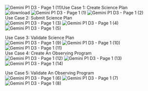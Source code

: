 ![Gemini P1 D3  - Page 1 (11)](https://github.com/user-attachments/assets/a51371b1-4c16-4059-a47c-05d591b489d8)Use Case 1: Create Science Plan <br>
![download](https://github.com/user-attachments/assets/fd3a4d58-3bba-4f0e-9001-3d2e57ddb3db)
![Gemini P1 D3  - Page 1 (1)](https://github.com/user-attachments/assets/53b09973-d979-4c04-add2-ef7b92aa3711)
![Gemini P1 D3  - Page 1 (2)](https://github.com/user-attachments/assets/26a4a131-69f6-42c0-95f7-1c48777e5075)
<br>
Use Case 2: Submit Science Plan <br>
![Gemini P1 D3  - Page 1 (3)](https://github.com/user-attachments/assets/13f3c5ed-6a95-4730-a810-ac1ca71ba2cc)
![Gemini P1 D3  - Page 1 (4)](https://github.com/user-attachments/assets/f81d8dfe-22cc-424e-b3ec-4dd78922bdce)
![Gemini P1 D3  - Page 1 (5)](https://github.com/user-attachments/assets/8289153f-da6b-40e5-9ee5-281e30118039)
<br>

Use Case 3: Validate Science Plan <br>
![Gemini P1 D3  - Page 1 (9)](https://github.com/user-attachments/assets/ec973952-f00f-4799-b2d5-2c1dff9824fe)
![Gemini P1 D3  - Page 1 (10)](https://github.com/user-attachments/assets/89d6b86c-c1f9-486e-905c-2916b4ba1065)
![Gemini P1 D3  - Page 1 (11)](https://github.com/user-attachments/assets/e546b8f4-4cbd-475a-9d05-b1220c894c3f)
<br>
Use Case 4: Create An Observing Program <br>
![Gemini P1 D3  - Page 1 (12)](https://github.com/user-attachments/assets/3848bcb8-4ab4-476b-aa09-d104b3b00ba8)
![Gemini P1 D3  - Page 1 (13)](https://github.com/user-attachments/assets/c2ccf552-114d-43ea-add0-a1a1c6725482)
![Gemini P1 D3  - Page 1 (14)](https://github.com/user-attachments/assets/282ad1ab-4474-460e-80ca-3eddcd20e60b)

Use Case 5: Validate An Observing Program <br>
![Gemini P1 D3  - Page 1 (6)](https://github.com/user-attachments/assets/66dcee32-2df9-488f-baf7-41627b33955a)
![Gemini P1 D3  - Page 1 (7)](https://github.com/user-attachments/assets/d5a29481-8a59-41bb-9387-84961a3c7ae6)
![Gemini P1 D3  - Page 1 (8)](https://github.com/user-attachments/assets/5782e32b-b483-4d16-b07e-81d2e71f4df9)
<br>
